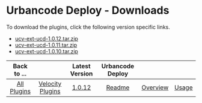 
# Urbancode Deploy - Downloads

To download the plugins, click the following version specific links.

- [ucv-ext-ucd-1.0.12.tar.zip](https://github.com/UrbanCode/IBM-UCV-PLUGINS/raw/main/files/ucv-ext-ucd/ucv-ext-ucd:1.0.12.tar)
- [ucv-ext-ucd-1.0.11.tar.zip](https://github.com/UrbanCode/IBM-UCV-PLUGINS/raw/main/files/ucv-ext-ucd/ucv-ext-ucd:1.0.11.tar)
- [ucv-ext-ucd-1.0.10.tar.zip](https://github.com/UrbanCode/IBM-UCV-PLUGINS/raw/main/files/ucv-ext-ucd/ucv-ext-ucd:1.0.10.tar)

|Back to ...||Latest Version|Urbancode Deploy |||
| :---: | :---: | :---: | :---: | :---: | :---: |
|[All Plugins](../../index.md)|[Velocity Plugins](../README.md)|[1.0.12](https://github.com/UrbanCode/IBM-UCV-PLUGINS/raw/main/files/ucv-ext-ucd/ucv-ext-ucd:1.0.12.tar)|[Readme](README.md)|[Overview](overview.md)|[Usage](usage.md)|
